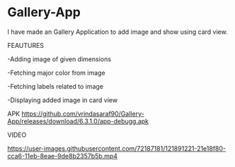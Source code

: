 # Gallery-App

I have made an Gallery Application to add image and show using card view.

FEAUTURES

-Adding image of given dimensions

-Fetching major color from image

-Fetching labels related to image

-Displaying added image in card view


APK
https://github.com/vrindasaraf90/Gallery-App/releases/download/6.3.1.0/app-debugg.apk

VIDEO

https://user-images.githubusercontent.com/72187181/121891221-21e18f80-cca6-11eb-8eae-9de8b2357b5b.mp4






